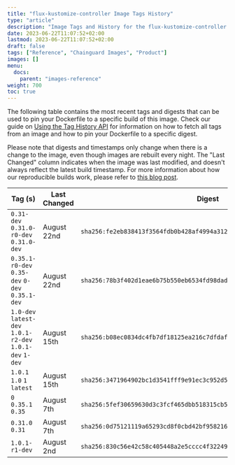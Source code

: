 ```yaml
---
title: "flux-kustomize-controller Image Tags History"
type: "article"
description: "Image Tags and History for the flux-kustomize-controller Chainguard Image"
date: 2023-06-22T11:07:52+02:00
lastmod: 2023-06-22T11:07:52+02:00
draft: false
tags: ["Reference", "Chainguard Images", "Product"]
images: []
menu:
  docs:
    parent: "images-reference"
weight: 700
toc: true
---
```


The following table contains the most recent tags and digests that can be used to pin your Dockerfile to a specific build of this image. Check our guide on [Using the Tag History API](/chainguard/chainguard-images/using-the-tag-history-api/) for information on how to fetch all tags from an image and how to pin your Dockerfile to a specific digest.

Please note that digests and timestamps only change when there is a change to the image, even though images are rebuilt every night. The "Last Changed" column indicates when the image was last modified, and doesn't always reflect the latest build timestamp. For more information about how our reproducible builds work, please refer to [this blog post](https://www.chainguard.dev/unchained/reproducing-chainguards-reproducible-image-builds).

| Tag (s)                                                    | Last Changed | Digest                                                                    |
|------------------------------------------------------------|--------------|---------------------------------------------------------------------------|
|  `0.31-dev` `0.31.0-r0-dev` `0.31.0-dev`                   | August 22nd  | `sha256:fe2eb838413f3564fdb0b428af4994a3121a791498fd0a6cbcc08f2c94d222e1` |
|  `0.35.1-r0-dev` `0.35-dev` `0-dev` `0.35.1-dev`           | August 22nd  | `sha256:78b3f402d1eae6b75b550eb6534fd98dad2b6d8138cb8c5314c395a2434dd782` |
|  `1.0-dev` `latest-dev` `1.0.1-r2-dev` `1.0.1-dev` `1-dev` | August 15th  | `sha256:b08ec0834dc4fb7df18125ea216c7dfdaf2f7fd60dbd1a36ea99fce5743ab4d6` |
|  `1.0.1` `1.0` `1` `latest`                                | August 15th  | `sha256:3471964902bc1d3541fff9e91ec3c952d5980bc420fdc8ed91bb14c7bc59d963` |
|  `0` `0.35.1` `0.35`                                       | August 7th   | `sha256:5fef30659630d3c3fcf465dbb518315cb5f546b8bd80479a732be6ec3be928a8` |
|  `0.31.0` `0.31`                                           | August 7th   | `sha256:0d75121119a65293cd8f0cbd42bf9582167b4d82382364e6de3d14c739e99b0b` |
|  `1.0.1-r1-dev`                                            | August 2nd   | `sha256:830c56e42c58c405448a2e5cccc4f32249941058fc9e67440d102775293530dc` |
